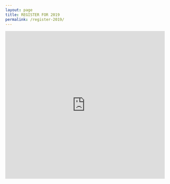 ```yaml
---
layout: page
title: REGISTER FOR 2019
permalink: /register-2019/
---
```

<iframe allowtransparency="true" src="https://myc3church.elvanto.eu/form/f4e1c4ef-27d5-409e-810f-3d8a28fa75327" frameborder="0" style="width:100%; height:465px; border:none;"></iframe>